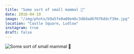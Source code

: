 ```yaml
---
title: "Some sort of small mammal 🐶"
date: 2016-04-19
image: "/img/photo/b9a5fe0a80e46c3d8dad6f076ddcf39e.jpg"
location: "Castle Square, Ludlow"
instagram: true
draft: false
---
```


![Some sort of small mammal 🐶](/img/photo/b9a5fe0a80e46c3d8dad6f076ddcf39e.jpg)
